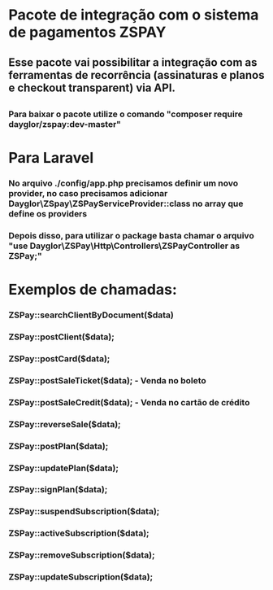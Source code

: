 # Pacote de integração com o sistema de pagamentos ZSPAY
##

## Esse pacote vai possibilitar a integração com as ferramentas de recorrência (assinaturas e planos e checkout transparent) via API.
##
##

### Para baixar o pacote utilize o comando "composer require dayglor/zspay:dev-master"
###
###

# Para Laravel
### No arquivo ./config/app.php precisamos definir um novo provider, no caso precisamos adicionar Dayglor\ZSpay\ZSPayServiceProvider::class no array que define os providers
###
###
###

### Depois disso, para utilizar o package basta chamar o arquivo "use Dayglor\ZSPay\Http\Controllers\ZSPayController as ZSPay;"
###
###

#  Exemplos de chamadas:
###

### ZSPay::searchClientByDocument($data)
### ZSPay::postClient($data); 
### ZSPay::postCard($data); 
### ZSPay::postSaleTicket($data);  - Venda no boleto
### ZSPay::postSaleCredit($data);  - Venda no cartão de crédito
### ZSPay::reverseSale($data); 
### ZSPay::postPlan($data); 
### ZSPay::updatePlan($data); 
### ZSPay::signPlan($data); 
### ZSPay::suspendSubscription($data); 
### ZSPay::activeSubscription($data); 
### ZSPay::removeSubscription($data); 
### ZSPay::updateSubscription($data); 
